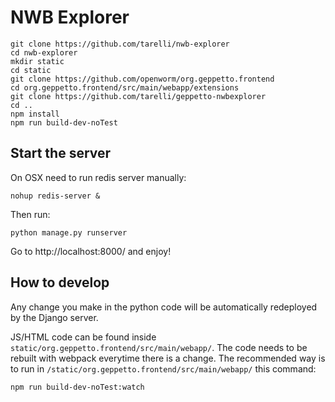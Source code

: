 # NWB Explorer

```
git clone https://github.com/tarelli/nwb-explorer
cd nwb-explorer
mkdir static
cd static
git clone https://github.com/openworm/org.geppetto.frontend
cd org.geppetto.frontend/src/main/webapp/extensions
git clone https://github.com/tarelli/geppetto-nwbexplorer
cd ..
npm install
npm run build-dev-noTest
```

## Start the server
On OSX need to run redis server manually:
```
nohup redis-server &
```
Then run:
```
python manage.py runserver
```

Go to http://localhost:8000/ and enjoy!

## How to develop

Any change you make in the python code will be automatically redeployed by the Django server.

JS/HTML code can be found inside `static/org.geppetto.frontend/src/main/webapp/`. The code needs to be rebuilt with webpack everytime there is a change. The recommended way is to run in `/static/org.geppetto.frontend/src/main/webapp/` this command:
```
npm run build-dev-noTest:watch
```
